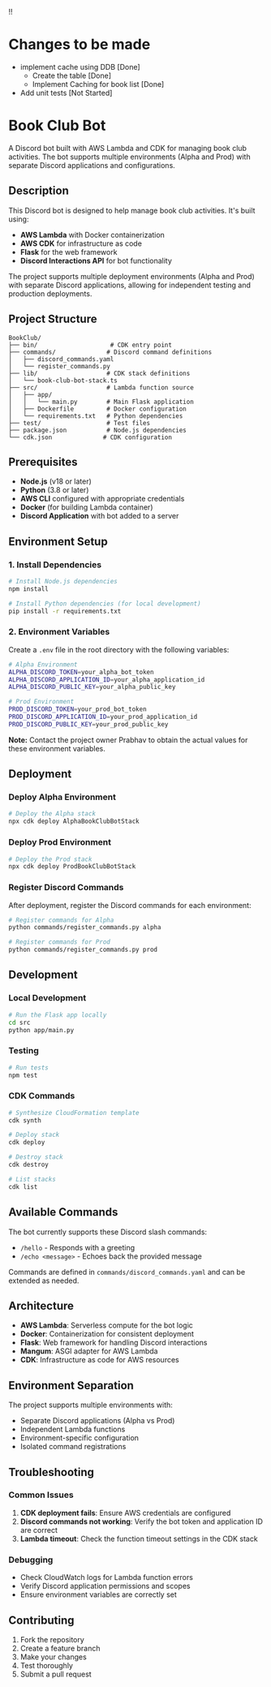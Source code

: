 !!

# Changes to be made
- implement cache using DDB [Done]
    - Create the table [Done]
    - Implement Caching for book list [Done]
- Add unit tests [Not Started]

# Book Club Bot

A Discord bot built with AWS Lambda and CDK for managing book club activities. The bot supports multiple environments (Alpha and Prod) with separate Discord applications and configurations.

## Description

This Discord bot is designed to help manage book club activities. It's built using:
- **AWS Lambda** with Docker containerization
- **AWS CDK** for infrastructure as code
- **Flask** for the web framework
- **Discord Interactions API** for bot functionality

The project supports multiple deployment environments (Alpha and Prod) with separate Discord applications, allowing for independent testing and production deployments.

## Project Structure

```
BookClub/
├── bin/                    # CDK entry point
├── commands/              # Discord command definitions
│   ├── discord_commands.yaml
│   └── register_commands.py
├── lib/                   # CDK stack definitions
│   └── book-club-bot-stack.ts
├── src/                   # Lambda function source
│   ├── app/
│   │   └── main.py        # Main Flask application
│   ├── Dockerfile         # Docker configuration
│   └── requirements.txt   # Python dependencies
├── test/                  # Test files
├── package.json           # Node.js dependencies
└── cdk.json              # CDK configuration
```

## Prerequisites

- **Node.js** (v18 or later)
- **Python** (3.8 or later)
- **AWS CLI** configured with appropriate credentials
- **Docker** (for building Lambda container)
- **Discord Application** with bot added to a server

## Environment Setup

### 1. Install Dependencies

```bash
# Install Node.js dependencies
npm install

# Install Python dependencies (for local development)
pip install -r requirements.txt
```

### 2. Environment Variables

Create a `.env` file in the root directory with the following variables:

```bash
# Alpha Environment
ALPHA_DISCORD_TOKEN=your_alpha_bot_token
ALPHA_DISCORD_APPLICATION_ID=your_alpha_application_id
ALPHA_DISCORD_PUBLIC_KEY=your_alpha_public_key

# Prod Environment
PROD_DISCORD_TOKEN=your_prod_bot_token
PROD_DISCORD_APPLICATION_ID=your_prod_application_id
PROD_DISCORD_PUBLIC_KEY=your_prod_public_key
```

**Note:** Contact the project owner Prabhav to obtain the actual values for these environment variables.

## Deployment

### Deploy Alpha Environment

```bash
# Deploy the Alpha stack
npx cdk deploy AlphaBookClubBotStack
```

### Deploy Prod Environment

```bash
# Deploy the Prod stack
npx cdk deploy ProdBookClubBotStack
```

### Register Discord Commands

After deployment, register the Discord commands for each environment:

```bash
# Register commands for Alpha
python commands/register_commands.py alpha

# Register commands for Prod
python commands/register_commands.py prod
```

## Development

### Local Development

```bash
# Run the Flask app locally
cd src
python app/main.py
```

### Testing

```bash
# Run tests
npm test
```

### CDK Commands

```bash
# Synthesize CloudFormation template
cdk synth

# Deploy stack
cdk deploy

# Destroy stack
cdk destroy

# List stacks
cdk list
```

## Available Commands

The bot currently supports these Discord slash commands:

- `/hello` - Responds with a greeting
- `/echo <message>` - Echoes back the provided message

Commands are defined in `commands/discord_commands.yaml` and can be extended as needed.

## Architecture

- **AWS Lambda**: Serverless compute for the bot logic
- **Docker**: Containerization for consistent deployment
- **Flask**: Web framework for handling Discord interactions
- **Mangum**: ASGI adapter for AWS Lambda
- **CDK**: Infrastructure as code for AWS resources

## Environment Separation

The project supports multiple environments with:
- Separate Discord applications (Alpha vs Prod)
- Independent Lambda functions
- Environment-specific configuration
- Isolated command registrations

## Troubleshooting

### Common Issues

1. **CDK deployment fails**: Ensure AWS credentials are configured
2. **Discord commands not working**: Verify the bot token and application ID are correct
3. **Lambda timeout**: Check the function timeout settings in the CDK stack

### Debugging

- Check CloudWatch logs for Lambda function errors
- Verify Discord application permissions and scopes
- Ensure environment variables are correctly set

## Contributing

1. Fork the repository
2. Create a feature branch
3. Make your changes
4. Test thoroughly
5. Submit a pull request